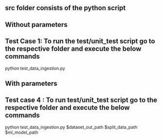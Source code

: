 ## src folder consists of the python script

## Without parameters
## Test Case 1: To run the test/unit_test script go to the respective folder and execute the below commands
python test_data_ingestion.py

## With parameters
## Test case 4 : To run test/unit_test script go to the respective folder and execute the below commands
python test_data_ingestion.py $dataset_out_path $split_data_path $ml_model_path




